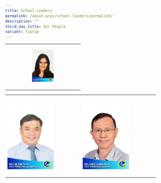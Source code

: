 ```yaml
---
title: School Leaders
permalink: /about-wrps/school-leaders/permalink/
description: ""
third_nav_title: Our People
variant: tiptap
---
```

<p></p><table><tbody><tr><th rowspan="1" colspan="3"><p></p><div class="isomer-image-wrapper"><img style="width: 30%;" height="auto" width="100%" alt="" src="/images/Staff/1__Ms_Geetha_Doraisamy__Principal_.jpg"></div></th></tr><tr><td rowspan="1" colspan="3"><p></p></td></tr></tbody></table><table><tbody><tr><td rowspan="1" colspan="1"><p></p><div class="isomer-image-wrapper"><img style="width: 65%;" height="auto" width="100%" alt="" src="/images/Staff/2__Mr_Lim_Kim_Thye__VP_Acad_.jpg"></div></td><td rowspan="1" colspan="1"><p></p><div class="isomer-image-wrapper"><img style="width: 65%;" height="auto" width="100%" alt="" src="/images/Staff/3__Mr_Chew_Ching_Ming__VP_Admin_.jpg"></div></td></tr><tr><td rowspan="1" colspan="2"><p></p></td></tr></tbody></table><p></p><p></p><p></p><p></p>